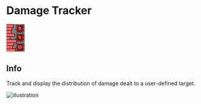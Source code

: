 # Damage Tracker
![Icon](icon.png)

## Info
Track and display the distribution of damage dealt to a user-defined target.

![illustration](https://user-images.githubusercontent.com/53493631/190828652-30717f6a-c487-4e03-a9cb-cdfac15a89ac.png)
